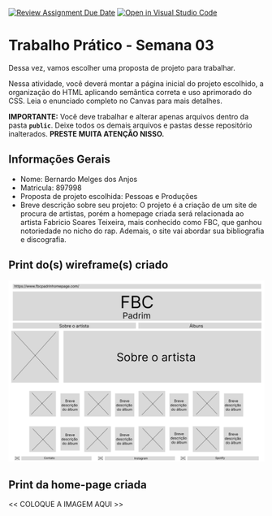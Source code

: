 [![Review Assignment Due Date](https://classroom.github.com/assets/deadline-readme-button-22041afd0340ce965d47ae6ef1cefeee28c7c493a6346c4f15d667ab976d596c.svg)](https://classroom.github.com/a/7wsY_W8o)
[![Open in Visual Studio Code](https://classroom.github.com/assets/open-in-vscode-2e0aaae1b6195c2367325f4f02e2d04e9abb55f0b24a779b69b11b9e10269abc.svg)](https://classroom.github.com/online_ide?assignment_repo_id=20222541&assignment_repo_type=AssignmentRepo)
# Trabalho Prático - Semana 03

Dessa vez, vamos escolher uma proposta de projeto para trabalhar.

Nessa atividade, você deverá montar a página inicial do projeto escolhido, a organização do HTML aplicando semântica correta e uso aprimorado do CSS. Leia o enunciado completo no Canvas para mais detalhes.

**IMPORTANTE:** Você deve trabalhar e alterar apenas arquivos dentro da pasta **`public`**. Deixe todos os demais arquivos e pastas desse repositório inalterados. **PRESTE MUITA ATENÇÃO NISSO.**

## Informações Gerais

- Nome: Bernardo Melges dos Anjos
- Matricula: 897998
- Proposta de projeto escolhida: Pessoas e Produções 
- Breve descrição sobre seu projeto: O projeto é a criação de um site de procura de artistas, porém a homepage criada será relacionada ao artista Fabricio Soares Teixeira, mais conhecido como FBC, que ganhou notoriedade no nicho do rap. Ademais, o site vai abordar sua bibliografia e discografia.


## Print do(s) wireframe(s) criado

![Modelo - Wireframe](public/wireframe.jpg)


## Print da home-page criada

<<  COLOQUE A IMAGEM AQUI >>
